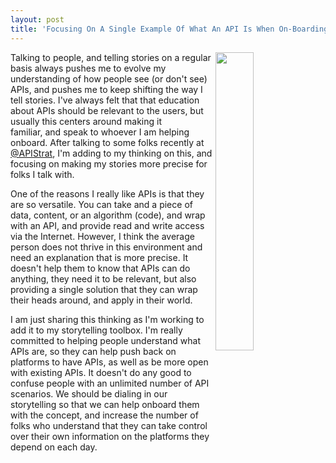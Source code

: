 ```yaml
---
layout: post
title: 'Focusing On A Single Example Of What An API Is When On-Boarding Folks'
---
```

<p><img src="https://s3.amazonaws.com/kinlane-productions/bw-icons/bw-focused-targed.png" alt="" width="35%" align="right" /></p>
<p>Talking to people, and telling stories on a regular basis always pushes me to evolve my understanding of how people see (or don't see) APIs, and pushes me to keep shifting the way I tell stories. I've always felt that that education about APIs should be relevant to the users, but usually this centers around making it familiar,&nbsp;and speak to whoever I am helping onboard. After talking to some folks recently at <a href="https://twitter.com/apistrat">@APIStrat</a>, I'm adding to my thinking on this, and focusing on making my stories more precise for folks I talk with.</p>
<p>One of the reasons I really like APIs is that they are so versatile. You can take and a piece of data, content, or an algorithm (code), and wrap with an API, and provide read and write access via the Internet. However, I think the average person does not thrive in this environment and need an explanation that is more precise. It doesn't help them to know that APIs can do anything, they need it to be relevant, but also providing a single solution that they can wrap their heads around, and apply in their world.</p>
<p>I am just sharing this thinking as I'm working to add it to my storytelling toolbox. I'm really committed to helping people understand what APIs are, so they can help push back on platforms to have APIs, as well as be more open with existing APIs. It doesn't do any good to confuse people with an unlimited number of API scenarios. We should be dialing in our storytelling so that we can help onboard them with the concept, and increase the number of folks who understand that they can take control over their own information on the platforms they depend on each day.</p>